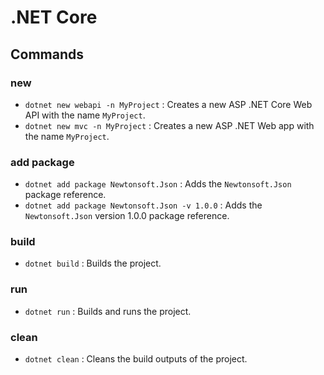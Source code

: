 # .NET Core

## Commands

### new

- `dotnet new webapi -n MyProject` : Creates a new ASP .NET Core Web API with the name `MyProject`.
- `dotnet new mvc -n MyProject` : Creates a new ASP .NET Web app with the name `MyProject`.

### add package

- `dotnet add package Newtonsoft.Json` : Adds the `Newtonsoft.Json` package reference.
- `dotnet add package Newtonsoft.Json -v 1.0.0` : Adds the `Newtonsoft.Json` version 1.0.0 package reference.

### build

- `dotnet build` : Builds the project.

### run

- `dotnet run` : Builds and runs the project.

### clean

- `dotnet clean` : Cleans the build outputs of the project.
